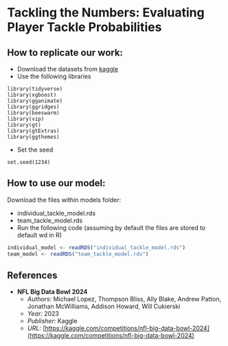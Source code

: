 # Tackling the Numbers: Evaluating Player Tackle Probabilities

## How to replicate our work:

- Download the datasets from [kaggle](https://www.kaggle.com/competitions/nfl-big-data-bowl-2024)
- Use the following libraries
```{r}
library(tidyverse)
library(xgboost)
library(gganimate)
library(ggridges)
library(beeswarm)
library(vip)
library(gt)
library(gtExtras)
library(ggthemes)
```
- Set the seed
```
set.seed(1234)
```

## How to use our model:

Download the files within models folder:
- individual_tackle_model.rds
- team_tackle_model.rds
- Run the following code (assuming by default the files are stored to default wd in R)

```R
individual_model <- readRDS("individual_tackle_model.rds")
team_model <- readRDS("team_tackle_model.rds")
```

## References

- **NFL Big Data Bowl 2024**
  - *Authors:* Michael Lopez, Thompson Bliss, Ally Blake, Andrew Patton, Jonathan McWilliams, Addison Howard, Will Cukierski
  - *Year:* 2023
  - *Publisher:* Kaggle
  - *URL:* [https://kaggle.com/competitions/nfl-big-data-bowl-2024](https://kaggle.com/competitions/nfl-big-data-bowl-2024)
